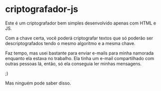 # criptografador-js
Este é um criptografador bem simples desenvolvido apenas com HTML e JS.

Com a chave certa, você poderá criptografar textos que só poderão ser descriptografados tendo o mesmo algoritmo e a mesma chave.

Faz tempo, mas usei bastante para enviar e-mails para minha namorada enquanto ela estava no trabalho.
Ela tinha um e-mail compartilhado com outras pessoas lá, então, só ela conseguia ler minhas mensagens.

;)

Mas ninguém pode saber disso.